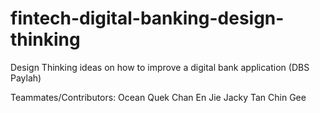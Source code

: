 # fintech-digital-banking-design-thinking
Design Thinking ideas on how to improve a digital bank application (DBS Paylah)

Teammates/Contributors:
Ocean Quek
Chan En Jie
Jacky Tan Chin Gee
